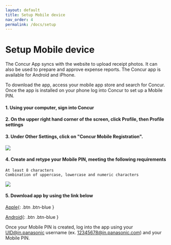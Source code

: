 ```yaml
---
layout: default
title: Setup Mobile device
nav_order: 4
permalink: /docs/setup
---
```

# Setup Mobile device

The Concur App syncs with the website to upload receipt photos.  It can also be used to prepare and approve expense reports. The Concur app is available for Android and iPhone.

To download the app, access your mobile app store and search for Concur. Once the app is installed on your phone log into Concur to set up a Mobile PIN.

#### 1. Using your computer, sign into Concur

#### 2. On the upper right hand corner of the screen, click Profile, then Profile settings

#### 3. Under Other Settings, click on "Concur Mobile Registration".

<img src="{{ site.url }}{{ site.baseurl }}\assets\images\mobi\mob1.png"> 

#### 4. Create and retype your Mobile PIN, meeting the following requirements

```
At least 8 characters
Combination of uppercase, lowercase and numeric characters
```
<img src="{{ site.url }}{{ site.baseurl }}\assets\images\mobi\mob2.png"> 

#### 5. Download app by using the link below

[Apple](https://itunes.apple.com/us/app/concur-travel-receipts-expense/id335023774?mt=8){: .btn .btn-blue }

[Android](https://play.google.com/store/apps/details?id=com.concur.breeze&hl=en){: .btn .btn-blue }

Once your Mobile PIN is created, log into the app using your UID@in.panasonic username (ex. 12345678@in.panasonic.com) and your Mobile PIN.